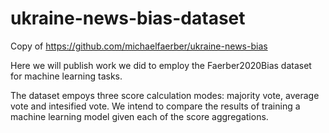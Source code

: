 # ukraine-news-bias-dataset
Copy of https://github.com/michaelfaerber/ukraine-news-bias

Here we will publish work we did to employ the Faerber2020Bias dataset for machine learning tasks. 

The dataset empoys three score calculation modes: majority vote, average vote and intesified vote. We intend to compare the results of training a machine learning model given each of the score aggregations. 
